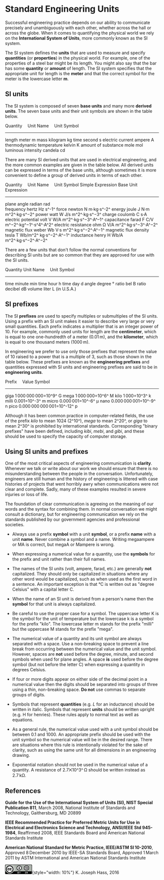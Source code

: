 # Standard Engineering Units

Successful engineering practice depends on our ability to communicate precisely
and unambiguously with each other, whether across the hall or across the globe.
When it comes to quantifying the physical world we rely on the **International
System of Units**, more commonly known as the SI system.

The SI system defines the **units** that are used to measure and specify
**quantities** (or **properties**) in the physical world. For example, one
of the properties of a steel bar might be its length. You might also say
that the bar has some **quantity** or **amount** of length. The SI system specifies
that the appropriate unit for length is the **meter** and that the correct
symbol for the meter is the lowercase letter **m**.

## SI units

The SI system is composed of seven **base units** and many more **derived
units**. The seven base units and their unit symbols are shown in the
table below.

  Quantity                  Unit Name    Unit Symbol
  ------------------------- ------------ -------------
  length                    meter        m
  mass                      kilogram     kg
  time                      second       s
  electric current          ampere       A
  thermodynamic temperature kelvin       K
  amount of substance       mole         mol
  luminous intensity        candela      cd

There are many SI derived units that are used in electrical engineering,
and the more common examples are given in the table below. All derived
units can be expressed in terms of the base units, although sometimes it
is more convenient to define a group of derived units in terms of each
other. 

  Quantity              Unit Name    Unit Symbol   Simple Expression   Base Unit Expression
  --------------------- ------------ ------------- ------------------- ------------------------
  plane angle           radian       rad                               
  frequency             hertz        Hz                                s^-1^
  force                 newton       N                                 m·kg·s^-2^
  energy                joule        J             N·m                 m^2^·kg·s^−2^
  power                 watt         W             J/s                 m^2^·kg·s^−3^
  charge                coulomb      C                                 s·A
  electric potential    volt         V             W/A                 m^2^·kg·s^−3^·A^–1^
  capacitance           farad        F             C/V                 m^−2^·kg^−1^·s^4^·A^2^
  electric resistance   ohm          Ω             V/A                 m^2^·kg·s^−3^·A^−2^
  magnetic flux         weber        Wb            V·s                 m^2^·kg·s^−2^·A^−1^
  magnetic flux density tesla        T             Wb/m^2^             kg·s^−2^·A^−1^
  inductance            henry        H             Wb/A                m^2^·kg·s^−2^·A^−2^

There are a few units that don't follow the normal conventions for
describing SI units but are so common that they are approved for use
with the SI units.

  Quantity  Unit Name    Unit Symbol
  --------- ------------ -------------
  time      minute       min
  time      hour         h
  time      day          d
  angle     degree       °
  ratio     bel          B
  ratio     decibel      dB
  volume    liter        L (in U.S.A.)

## SI prefixes

The SI **prefixes** are used to specify multiples or submultiples of the SI
units. Using a prefix with an SI unit makes it easier to describe very large or
very small quantities. Each prefix indicates a multiplier that is an integer
power of 10. For example, commonly used units for length are the
**centimeter**, which is equal to one one-hundredth of a meter (0.01 m), and
the **kilometer**, which is equal to one thousand meters (1000 m).

In engineering we prefer to use only those prefixes that represent the value of
10 raised to a power that is a multiple of 3, such as those shown in the table
below. These prefixes are known as the **engineering prefixes** and quantities
expressed with SI units and engineering prefixes are said to be in
**engineering units**.

  Prefix    Value                       Symbol
  --------- --------------------------- -------
  giga      1 000 000 000=10^9^         G
  mega      1 000 000=10^6^             M
  kilo      1 000=10^3^                 k
  milli     0.001=10^-3^                m
  micro     0.000 001=10^-6^            μ
  nano      0.000 000 001=10^-9^        n
  pico      0.000 000 000 001=10^-12^   p

Although it has been common practice in computer-related fields, the use of the
prefix *kilo* to mean 1024 (2^10^), *mega* to mean 2^20^, or *giga* to mean
2^30^ is prohibited by international standards. Corresponding "binary prefixes"
have been defined, including *kibi*, *mebi*, and *gibi*, and these should be
used to specify the capacity of computer storage.

## Using SI units and prefixes

One of the most critical aspects of engineering communication is **clarity**.
Whenever we talk or write about our work we should ensure that there is no
misunderstanding between the people in the conversation. Unfortunately,
engineers are still human and the history of engineering is littered with case
histories of projects that went horribly awry when communications were not
clear and complete. Sadly, many of these examples resulted in severe injuries
or loss of life.

The foundation of clear communication is agreeing on the meaning of our words
and the syntax for combining them. In normal conversation we might consult a
dictionary, but for engineering communication we rely on the standards
published by our government agencies and professional societies.

-   Always use a prefix **symbol** with a unit **symbol**, or a prefix **name**
    with a unit **name**. Never combine a symbol and a name. Writing megaampere
    or MA is correct, but megaA or Mampere is wrong.

-   When expressing a numerical value for a quantity, use the **symbols** for
    the prefix and unit rather than their full names.

-   The names of the SI units (volt, ampere, farad, etc.) are generally
    **not** capitalized. They should only be capitalized in situations where
    any other word would be capitalized, such as when used as the first word in
    a sentence. An important exception is that °C is written out as "degree
    Celsius" with a capital letter C.

-   When the name of an SI unit is derived from a person's name then the
    **symbol** for that unit is always capitalized.

-   Be careful to use the proper case for a symbol. The uppercase letter K is
    the symbol for the unit of temperature but the lowercase k is a symbol for
    the prefix "kilo". The lowercase letter m stands for the prefix "milli" but
    the uppercase M stands for the prefix "mega".

-   The numerical value of a quantity and its unit symbol are always separated
    with a space. Use a non-breaking space to prevent a line break from
    occurring between the numerical value and the unit symbol.
    However, spaces are **not** used before the degree, minute, and second
    symbols when used for plane angles. A space **is** used before the degree
    symbol (but not before the letter C) when expressing a quantity in degrees
    Celsius.

-   If four or more digits appear on either side of the decimal point in a
    numerical value then the digits should be separated into groups of three
    using a thin, non-breaking space. **Do not** use commas to separate groups
    of digits.

-   Symbols that represent **quantities** (e.g. *L* for an inductance) should be
    written in italic. Symbols that represent **units** should be written
    upright (e.g. H for henries). These rules apply to normal text as well
    as equations.

-   As a general rule, the numerical value used with a unit symbol should be
    between 0.1 and 1000. An appropriate prefix should be used with the unit
    symbol so the numerical value will be in the desired range. There are
    situations where this rule is intentionally violated for the sake of
    clarity, such as using the same unit for all dimensions in an
    engineering drawing.

-   Exponential notation should not be used in the numerical value of
    a quantity. A resistance of 2.7⨉10^3^ Ω should be written instead
    as 2.7 kΩ.

## References

**Guide for the Use of the International System of Units (SI), NIST Special
Publication 811**,
March 2008,
National Institute of Standards and Technology,
Gaithersburg, MD 20899

**IEEE Recommended Practice for Preferred Metric Units for Use in Electrical and
Electronics Science and Technology, ANSI/IEEE Std 945-1984**,
Reaffirmed 2008,
IEEE Standards Board and American National Standards Institute

**American National Standard for Metric Practice, IEEE/ASTM SI 10-2010**,
Approved 8 December 2010 by IEEE-SA Standards Board,
Approved 1 March 2011 by ASTM International and American National Standards Institute

!["Creative Commons Attribution ShareAlike License"](images/CC_BY_SA_40.png){style="width: 10%"} K. Joseph Hass, 2016
